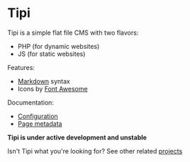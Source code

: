 # Tipi

Tipi is a simple flat file CMS with two flavors:

* PHP (for dynamic websites)
* JS (for static websites)

Features:

* [Markdown](markdown.md) syntax
* Icons by [Font Awesome](fontawesome.md)

Documentation:

* [Configuration](configuration.md)
* [Page metadata](metadata.md)

**Tipi is under active development and unstable**

Isn't Tipi what you're looking for? See other related [projects](projects.md)